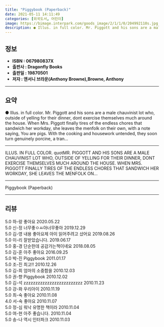 ```yaml
---
title: "Piggybook (Paperback)"
date: 2021-05-11 14:11:49
categories: [외국도서, 어린이]
image: https://bimage.interpark.com/goods_image/2/1/1/0/204992110s.jpg
description: ● Illus. in full color. Mr. Piggott and his sons are a male chauvinist lot who, outside of yelling for their dinner, dont exercise themselves much around the h
---
```


## **정보**

- **ISBN : 067980837X**
- **출판사 : Dragonfly Books**
- **출판일 : 19870501**
- **저자 : 앤서니 브라운(Anthony Browne),Browne, Anthony**

------



## **요약**

●  Illus. in full color. Mr. Piggott and his sons are a male chauvinist lot who, outside of yelling for their dinner, dont exercise themselves much around the house. When Mrs. Piggott finally tires of the endless chores that sandwich her workday, she leaves the menfolk on their own, with a note saying, You are pigs. With the cooking and housework untended, they soon turn genuinely porcine, a tran...

------

ILLUS. IN FULL COLOR. quotMR. PIGGOTT AND HIS SONS ARE A MALE CHAUVINIST LOT WHO, OUTSIDE OF YELLING FOR THEIR DINNER, DONT EXERCISE THEMSELVES MUCH AROUND THE HOUSE. WHEN MRS. PIGGOTT FINALLY TIRES OF THE ENDLESS CHORES THAT SANDWICH HER WORKDAY, SHE LEAVES THE MENFOLK ON... 

------


Piggybook (Paperback) 

------


## **리뷰** 

5.0 하-랑 좋아요 2020.05.22 <br/>5.0 신-정 너무좋ㅇㅛ아너무좋아 2019.12.29 <br/>5.0 김-영 내용 좋아요제 아이 읽어주려고 샀어요 2019.08.26 <br/>5.0 이-리 잘받았습니다. 2019.06.17 <br/>5.0 홍-경 단순한데 공감가는책이녜요 2018.08.05 <br/>5.0 김-훈 아주 좋아요 2016.09.25 <br/>5.0 박-진 Piggybook 2011.01.17 <br/>5.0 조-진 최고!! 2010.12.26 <br/>5.0 김-희 엄마의 소중함을  2010.12.03 <br/>5.0 권-향 Piggybook 2010.12.02 <br/>5.0 김-석 zzzzzzzzzzzzzzzzzzzzzzzzz 2010.11.23 <br/>5.0 강-화 우리아이 2010.11.19 <br/>5.0 최-숙 좋아요 2010.11.08 <br/>4.0 서-숙 좋아요 2010.11.07 <br/>5.0 정-심 워낙 유명한 책이라 2010.11.04 <br/>5.0 여-현 아주 좋습니다. 2010.11.04 <br/>5.0 송-나 역시 인터파크 2010.11.03 <br/>